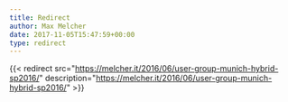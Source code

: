 ```yaml
---
title: Redirect
author: Max Melcher
date: 2017-11-05T15:47:59+00:00
type: redirect
---
```

{{< redirect src="https://melcher.it/2016/06/user-group-munich-hybrid-sp2016/" description="https://melcher.it/2016/06/user-group-munich-hybrid-sp2016/" >}}
